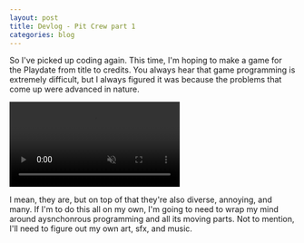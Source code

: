 ```yaml
---
layout: post
title: Devlog - Pit Crew part 1
categories: blog
---
```


So I've picked up coding again.  This time, I'm hoping to make a game for the Playdate from title to credits.  You always hear that game programming is extremely difficult, but I always figured it was because the problems that come up were advanced in nature.

<video autoplay loop muted playsinline>
    <source src="/assets/pitcrew-1.webm" type="video/webm">
</video>

I mean, they are, but on top of that they're also diverse, annoying, and many.  If I'm to do this all on my own, I'm going to need to wrap my mind around aysnchonrous programming and all its moving parts.  Not to mention, I'll need to figure out my own art, sfx, and music.


